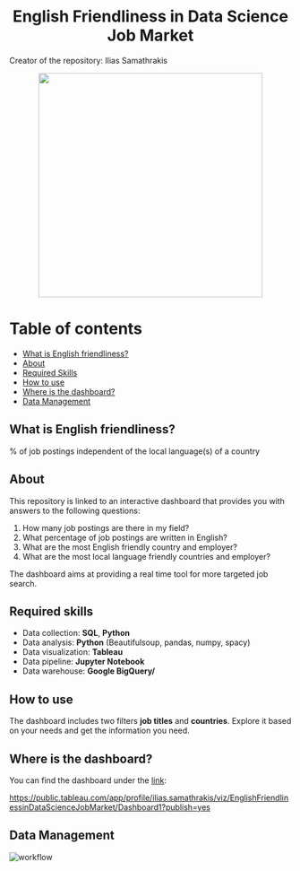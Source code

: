 <h1 align="center">English Friendliness in Data Science Job Market</h1>
Creator of the repository: Ilias Samathrakis

<p align="center">
  <img src="https://github.com/isamathr/english_friendliness_in_data_science_job_market/assets/134223309/de055211-856a-4abc-b3bd-e83a97317b2a" width="400">
</p>

# Table of contents

* [What is English friendliness?](#friendliness)
* [About](#about)
* [Required Skills](#skills)
* [How to use](#howtouse)
* [Where is the dashboard?](#dashboard)
* [Data Management](#data)

## What is English friendliness? <a name="friendliness"></a>

% of job postings independent of the local language(s) of a country

## About <a name="about"></a>

This repository is linked to an interactive dashboard that provides you with answers to the following questions:

1. How many job postings are there in my field?
2. What percentage of job postings are written in English?
3. What are the most English friendly country and employer?
4. What are the most local language friendly countries and employer?

The dashboard aims at providing a real time tool for more targeted job search.

## Required skills <a name="skills"></a>

- Data collection: **SQL**, **Python**
- Data analysis: **Python** (Beautifulsoup, pandas, numpy, spacy)
- Data visualization: **Tableau**
- Data pipeline: **Jupyter Notebook**
- Data warehouse: **Google BigQuery/**

## How to use <a name="howtouse"></a>

The dashboard includes two filters **job titles** and **countries**. Explore it based on your needs and get the information you need.

## Where is the dashboard? <a name="dashboard"></a>

You can find the dashboard under the [link](https://public.tableau.com/app/profile/ilias.samathrakis/viz/EnglishFriendlinessinDataScienceJobMarket/Dashboard1?publish=yes):

https://public.tableau.com/app/profile/ilias.samathrakis/viz/EnglishFriendlinessinDataScienceJobMarket/Dashboard1?publish=yes

## Data Management <a name="data"></a>

![workflow](https://github.com/isamathr/english_friendliness_in_data_science_job_market/assets/134223309/c6ef0b71-62bf-4983-bf73-99b4b92ece2f)
